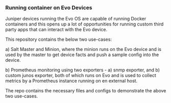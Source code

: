 ### Running container on Evo Devices
Juniper devices running the Evo OS are capable of running Docker containers and
 this opens up a lot of opportunities for running custom third party apps that can
  interact with the Evo device.

  This repository contains the below two use-cases:

 a) Salt Master and Minion, where the minion runs on the Evo device and is used by
  the master to get device facts and push a sample config into the device.

 b) Prometheus monitoring using two exporters - a) snmp exporter,
  and b) custom junos exporter, both of which runs on Evo and is used to collect
   metrics by a Prometheus instance running on en external host.

 The repo contains the necessary files and configs to demonstrate the above two
  use-cases.
